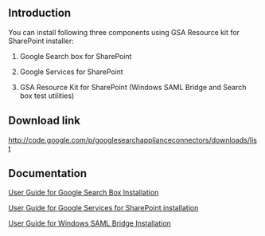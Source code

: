 ## Introduction ##

You can install following three components using GSA Resource kit for SharePoint installer:

1. Google Search box for SharePoint

2. Google Services for SharePoint

3. GSA Resource Kit for SharePoint (Windows SAML Bridge and Search box test utilities)


## Download link ##

http://code.google.com/p/googlesearchapplianceconnectors/downloads/list

## Documentation ##

[User Guide for Google Search Box Installation ](http://code.google.com/apis/searchappliance/documentation/connectors/260/connector_admin/searchbox_sharepoint.html#Installing)

[User Guide for Google Services for SharePoint installation](http://code.google.com/apis/searchappliance/documentation/connectors/260/connector_admin/sharepoint_content_connector.html#InstallGSS)

[User Guide for Windows SAML Bridge Installation](http://code.google.com/apis/searchappliance/documentation/68/wia/wia.html#install_SB)